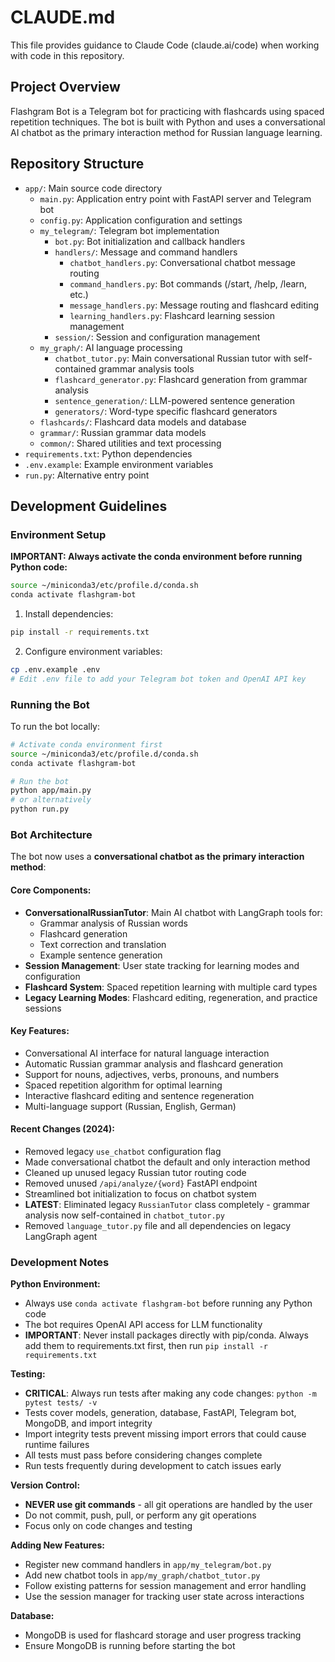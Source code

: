 # CLAUDE.md

This file provides guidance to Claude Code (claude.ai/code) when working with code in this repository.

## Project Overview

Flashgram Bot is a Telegram bot for practicing with flashcards using spaced repetition techniques. The bot is built with Python and uses a conversational AI chatbot as the primary interaction method for Russian language learning.

## Repository Structure

- `app/`: Main source code directory
  - `main.py`: Application entry point with FastAPI server and Telegram bot
  - `config.py`: Application configuration and settings
  - `my_telegram/`: Telegram bot implementation
    - `bot.py`: Bot initialization and callback handlers
    - `handlers/`: Message and command handlers
      - `chatbot_handlers.py`: Conversational chatbot message routing
      - `command_handlers.py`: Bot commands (/start, /help, /learn, etc.)
      - `message_handlers.py`: Message routing and flashcard editing
      - `learning_handlers.py`: Flashcard learning session management
    - `session/`: Session and configuration management
  - `my_graph/`: AI language processing
    - `chatbot_tutor.py`: Main conversational Russian tutor with self-contained grammar analysis tools
    - `flashcard_generator.py`: Flashcard generation from grammar analysis
    - `sentence_generation/`: LLM-powered sentence generation
    - `generators/`: Word-type specific flashcard generators
  - `flashcards/`: Flashcard data models and database
  - `grammar/`: Russian grammar data models
  - `common/`: Shared utilities and text processing
- `requirements.txt`: Python dependencies
- `.env.example`: Example environment variables
- `run.py`: Alternative entry point

## Development Guidelines

### Environment Setup

**IMPORTANT: Always activate the conda environment before running Python code:**

```bash
source ~/miniconda3/etc/profile.d/conda.sh
conda activate flashgram-bot
```

1. Install dependencies:
```bash
pip install -r requirements.txt
```

2. Configure environment variables:
```bash
cp .env.example .env
# Edit .env file to add your Telegram bot token and OpenAI API key
```

### Running the Bot

To run the bot locally:
```bash
# Activate conda environment first
source ~/miniconda3/etc/profile.d/conda.sh
conda activate flashgram-bot

# Run the bot
python app/main.py
# or alternatively
python run.py
```

### Bot Architecture

The bot now uses a **conversational chatbot as the primary interaction method**:

#### Core Components:
- **ConversationalRussianTutor**: Main AI chatbot with LangGraph tools for:
  - Grammar analysis of Russian words
  - Flashcard generation
  - Text correction and translation
  - Example sentence generation
- **Session Management**: User state tracking for learning modes and configuration
- **Flashcard System**: Spaced repetition learning with multiple card types
- **Legacy Learning Modes**: Flashcard editing, regeneration, and practice sessions

#### Key Features:
- Conversational AI interface for natural language interaction
- Automatic Russian grammar analysis and flashcard generation
- Support for nouns, adjectives, verbs, pronouns, and numbers
- Spaced repetition algorithm for optimal learning
- Interactive flashcard editing and sentence regeneration
- Multi-language support (Russian, English, German)

#### Recent Changes (2024):
- Removed legacy `use_chatbot` configuration flag
- Made conversational chatbot the default and only interaction method
- Cleaned up unused legacy Russian tutor routing code
- Removed unused `/api/analyze/{word}` FastAPI endpoint
- Streamlined bot initialization to focus on chatbot system
- **LATEST**: Eliminated legacy `RussianTutor` class completely - grammar analysis now self-contained in `chatbot_tutor.py`
- Removed `language_tutor.py` file and all dependencies on legacy LangGraph agent

### Development Notes

**Python Environment:**
- Always use `conda activate flashgram-bot` before running any Python code
- The bot requires OpenAI API access for LLM functionality
- **IMPORTANT**: Never install packages directly with pip/conda. Always add them to requirements.txt first, then run `pip install -r requirements.txt`

**Testing:**
- **CRITICAL**: Always run tests after making any code changes: `python -m pytest tests/ -v`
- Tests cover models, generation, database, FastAPI, Telegram bot, MongoDB, and import integrity
- Import integrity tests prevent missing import errors that could cause runtime failures
- All tests must pass before considering changes complete
- Run tests frequently during development to catch issues early

**Version Control:**
- **NEVER use git commands** - all git operations are handled by the user
- Do not commit, push, pull, or perform any git operations
- Focus only on code changes and testing

**Adding New Features:**
- Register new command handlers in `app/my_telegram/bot.py`
- Add new chatbot tools in `app/my_graph/chatbot_tutor.py`
- Follow existing patterns for session management and error handling
- Use the session manager for tracking user state across interactions

**Database:**
- MongoDB is used for flashcard storage and user progress tracking
- Ensure MongoDB is running before starting the bot